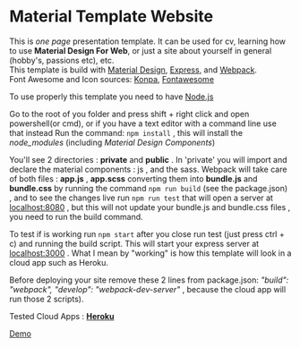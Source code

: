 # Material Template Website

This is *one page* presentation template. It can be used for cv, learning how to use **Material Design For Web**, or just a site about yourself in general (hobby's, passions etc), etc.   
This template is build with [Material Design](https://material.io/develop/web/), [Express](https://expressjs.com/), and [Webpack](https://webpack.js.org/).   
Font Awesome and Icon sources: [Konpa](https://konpa.github.io/devicon/), [Fontawesome](https://fontawesome.com/)

To use properly this template you need to have [Node.js](https://nodejs.org)

Go to the root of you folder and press shift + right click and open powershell(or cmd), or if you have a text editor with a command line use that instead
Run the command: `npm install` , this will install the *node_modules* (including *Material Design Components*)

You'll see 2 directories : **private** and **public** . In 'private' you will import and declare the material components : js , and the sass. Webpack will take care of both files : **app.js** , **app.scss** converting them into **bundle.js** and **bundle.css** by running the command `npm run build` (see the package.json) , and to see the changes live run `npm run test` that will open a server at <u>localhost:8080</u> , but this will not update your bundle.js and bundle.css files , you need to run the build command. 

To test if is working run `npm start` after you close run test (just press ctrl + c) and running the build script. This will start your express server at <u>localhost:3000</u> . What I mean by "working" is how this template will look in a cloud app such as Heroku.  

Before deploying your site remove these 2 lines from package.json: *"build": "webpack", "develop": "webpack-dev-server"* , because the cloud app will run those 2 scripts).

Tested Cloud Apps : **[Heroku](https://www.heroku.com/)**



[Demo](https://demo-materialtemplateweb.herokuapp.com/)

